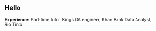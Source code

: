 ## Hello

<!--
**anuushka/anuushka** is a ✨ _special_ ✨ repository because its `README.md` (this file) appears on your GitHub profile.
-->
**Experience:**
Part-time tutor, Kings
QA engineer, Khan Bank
Data Analyst, Rio Tinto
